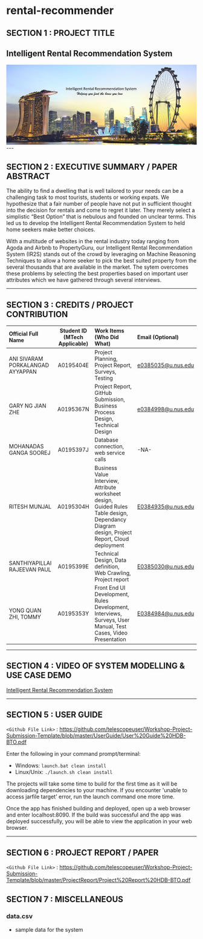 # rental-recommender

## SECTION 1 : PROJECT TITLE
## Intelligent Rental Recommendation System
<img src="SystemCode/Picture1.png"
     style="float: left; margin-right: 0px;" />

<br>
---

## SECTION 2 : EXECUTIVE SUMMARY / PAPER ABSTRACT

The ability to find a dwelling that is well tailored to your needs can be a challenging task to most tourists, students or working expats. We hypothesize that a fair number of people have not put in sufficient thought into the decision for rentals and come to regret it later. They merely select  a simplistic “Best Option” that is nebulous and founded on unclear terms. This led us to develop the Intelligent Rental Recommendation System to held home seekers make better choices.

With a multitude of websites in the rental industry today ranging from Agoda and Airbnb to PropertyGuru, our Intelligent Rental Recommendation System (IR2S) stands out of the crowd by leveraging on Machine Reasoning Techniques to allow a home seeker to pick the best suited property from the several thousands that are available in the market. The sytem  overcomes these problems by selecting the best properties based on important user attributes which we have gathered through several interviews. 

---

## SECTION 3 : CREDITS / PROJECT CONTRIBUTION

| Official Full Name  | Student ID (MTech Applicable)  | Work Items (Who Did What) | Email (Optional) |
| :------------ |:---------------:| :-----| :-----|
| ANI SIVARAM PORKALANGAD AYYAPPAN | A0195404E | Project Planning, Project Report, Surveys, Testing | e0385035@u.nus.edu |
| GARY NG JIAN ZHE | A0195367N | Project Report, GitHub Submission, Business Process Design, Technical Design | e0384998@u.nus.edu |
| MOHANADAS GANGA SOOREJ | A0195397J | Database connection, web service calls | -NA- |
| RITESH MUNJAL | A0195304H | Business Value Interview, Attribute worksheet design, Guided Rules Table design, Dependancy Diagram design, Project Report, Cloud deployment | E0384935@u.nus.edu |
| SANTHIYAPILLAI RAJEEVAN PAUL | A0195399E | Technical Design, Data definition, Web Crawling, Project report | E0385030@u.nus.edu |
| YONG QUAN ZHI, TOMMY | A0195353Y | Front End UI Development, Rules Development, Interviews, Surveys, User Manual, Test Cases, Video Presentation | E0384984@u.nus.edu |

---

## SECTION 4 : VIDEO OF SYSTEM MODELLING & USE CASE DEMO

[Intelligent Rental Recommendation System](https://youtu.be/GkLPGwiTZSM)

---

## SECTION 5 : USER GUIDE

`<Github File Link>` : <https://github.com/telescopeuser/Workshop-Project-Submission-Template/blob/master/UserGuide/User%20Guide%20HDB-BTO.pdf>

Enter the following in your command prompt/terminal:
- Windows: 
    ```launch.bat clean install```
- Linux/Unix: 
    ```./launch.sh clean install```

The projects will take some time to build for the first time as it will be downloading dependencies to your machine.
If you encounter 'unable to access jarfile target' error, run the launch command one more time.

Once the app has finished building and deployed, open up a web browser and enter localhost:8090. If the build was successful and the app was deployed successfully, you will be able to view the application in your web browser.

---

## SECTION 6 : PROJECT REPORT / PAPER

`<Github File Link>` : <https://github.com/telescopeuser/Workshop-Project-Submission-Template/blob/master/ProjectReport/Project%20Report%20HDB-BTO.pdf>

## SECTION 7 : MISCELLANEOUS

### data.csv
- sample data for the system